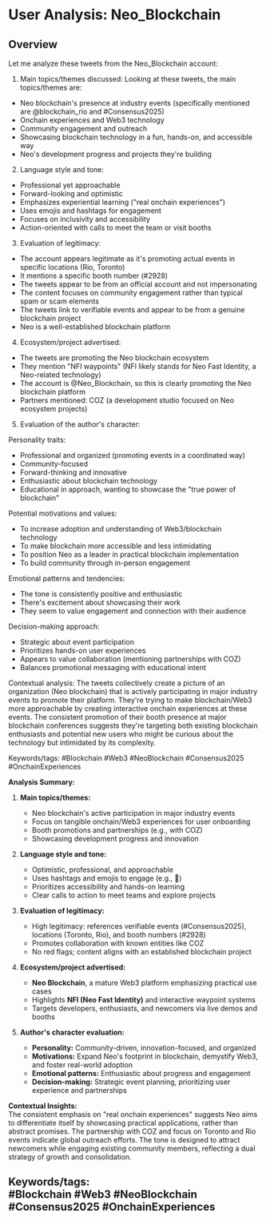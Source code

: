 # User Analysis: Neo_Blockchain

## Overview

<think>
Let me analyze these tweets from the Neo_Blockchain account:

1. Main topics/themes discussed:
Looking at these tweets, the main topics/themes are:
- Neo blockchain's presence at industry events (specifically mentioned are @blockchain_rio and #Consensus2025)
- Onchain experiences and Web3 technology
- Community engagement and outreach
- Showcasing blockchain technology in a fun, hands-on, and accessible way
- Neo's development progress and projects they're building

2. Language style and tone:
- Professional yet approachable
- Forward-looking and optimistic
- Emphasizes experiential learning ("real onchain experiences")
- Uses emojis and hashtags for engagement
- Focuses on inclusivity and accessibility
- Action-oriented with calls to meet the team or visit booths

3. Evaluation of legitimacy:
- The account appears legitimate as it's promoting actual events in specific locations (Rio, Toronto)
- It mentions a specific booth number (#2928)
- The tweets appear to be from an official account and not impersonating
- The content focuses on community engagement rather than typical spam or scam elements
- The tweets link to verifiable events and appear to be from a genuine blockchain project
- Neo is a well-established blockchain platform

4. Ecosystem/project advertised:
- The tweets are promoting the Neo blockchain ecosystem
- They mention "NFI waypoints" (NFI likely stands for Neo Fast Identity, a Neo-related technology)
- The account is @Neo_Blockchain, so this is clearly promoting the Neo blockchain platform
- Partners mentioned: COZ (a development studio focused on Neo ecosystem projects)

5. Evaluation of the author's character:

Personality traits:
- Professional and organized (promoting events in a coordinated way)
- Community-focused
- Forward-thinking and innovative
- Enthusiastic about blockchain technology
- Educational in approach, wanting to showcase the "true power of blockchain"

Potential motivations and values:
- To increase adoption and understanding of Web3/blockchain technology
- To make blockchain more accessible and less intimidating
- To position Neo as a leader in practical blockchain implementation
- To build community through in-person engagement

Emotional patterns and tendencies:
- The tone is consistently positive and enthusiastic
- There's excitement about showcasing their work
- They seem to value engagement and connection with their audience

Decision-making approach:
- Strategic about event participation
- Prioritizes hands-on user experiences
- Appears to value collaboration (mentioning partnerships with COZ)
- Balances promotional messaging with educational intent

Contextual analysis:
The tweets collectively create a picture of an organization (Neo blockchain) that is actively participating in major industry events to promote their platform. They're trying to make blockchain/Web3 more approachable by creating interactive onchain experiences at these events. The consistent promotion of their booth presence at major blockchain conferences suggests they're targeting both existing blockchain enthusiasts and potential new users who might be curious about the technology but intimidated by its complexity.

Keywords/tags:
#Blockchain #Web3 #NeoBlockchain #Consensus2025 #OnchainExperiences
</think>

**Analysis Summary:**

1. **Main topics/themes:**  
   - Neo blockchain's active participation in major industry events  
   - Focus on tangible onchain/Web3 experiences for user onboarding  
   - Booth promotions and partnerships (e.g., with COZ)  
   - Showcasing development progress and innovation  

2. **Language style and tone:**  
   - Optimistic, professional, and approachable  
   - Uses hashtags and emojis to engage (e.g., 🚀)  
   - Prioritizes accessibility and hands-on learning  
   - Clear calls to action to meet teams and explore projects  

3. **Evaluation of legitimacy:**  
   - High legitimacy: references verifiable events (#Consensus2025), locations (Toronto, Rio), and booth numbers (#2928)  
   - Promotes collaboration with known entities like COZ  
   - No red flags; content aligns with an established blockchain project  

4. **Ecosystem/project advertised:**  
   - **Neo Blockchain**, a mature Web3 platform emphasizing practical use cases  
   - Highlights **NFI (Neo Fast Identity)** and interactive waypoint systems  
   - Targets developers, enthusiasts, and newcomers via live demos and booths  

5. **Author's character evaluation:**  
   - **Personality:** Community-driven, innovation-focused, and organized  
   - **Motivations:** Expand Neo's footprint in blockchain, demystify Web3, and foster real-world adoption  
   - **Emotional patterns:** Enthusiastic about progress and engagement  
   - **Decision-making:** Strategic event planning, prioritizing user experience and partnerships  

**Contextual Insights:**  
The consistent emphasis on "real onchain experiences" suggests Neo aims to differentiate itself by showcasing practical applications, rather than abstract promises. The partnership with COZ and focus on Toronto and Rio events indicate global outreach efforts. The tone is designed to attract newcomers while engaging existing community members, reflecting a dual strategy of growth and consolidation.

**Keywords/tags:**  
#Blockchain #Web3 #NeoBlockchain #Consensus2025 #OnchainExperiences
---
